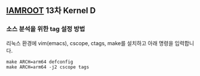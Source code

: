 ## [IAMROOT](http://iamroot.org) 13차 Kernel D

### 소스 분석을 위한 tag 설정 방법

리눅스 환경에 vim(emacs), cscope, ctags, make를 설치하고 아래 명령을 입력합니다.

```
make ARCH=arm64 defconfig
make ARCH=arm64 -j2 cscope tags
```
